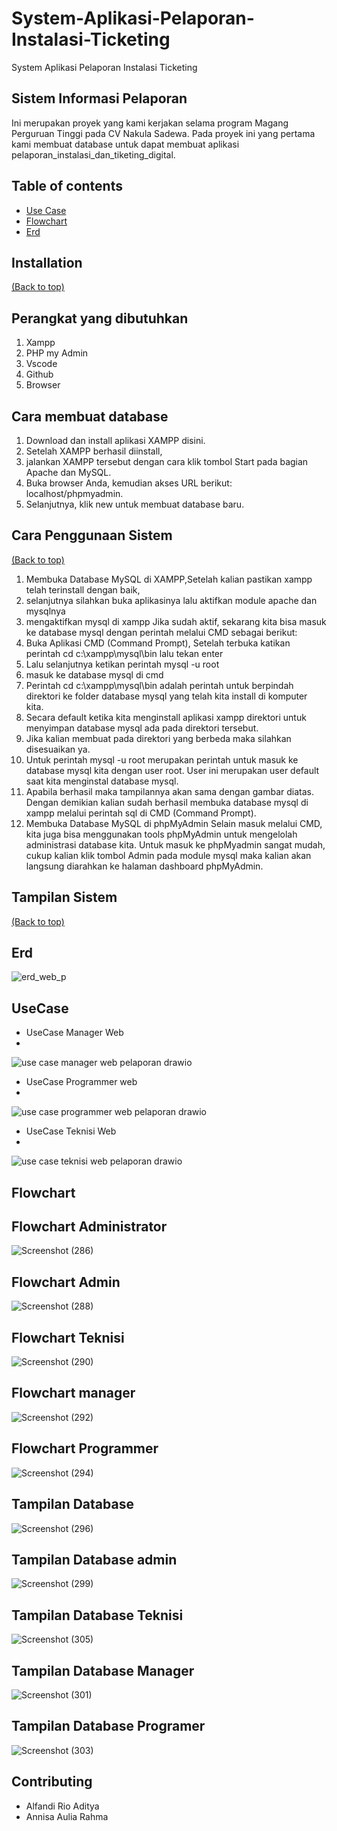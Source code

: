 # System-Aplikasi-Pelaporan-Instalasi-Ticketing
System Aplikasi Pelaporan Instalasi Ticketing

## Sistem Informasi Pelaporan
Ini merupakan proyek yang kami kerjakan selama program Magang Perguruan Tinggi pada CV Nakula Sadewa. 
Pada proyek ini yang pertama kami membuat database  untuk dapat membuat aplikasi pelaporan_instalasi_dan_tiketing_digital.
## Table of contents

- [Use Case](#Use-case)
- [Flowchart](#Flowchart)
- [Erd](#Erd)

## Installation
[(Back to top)](#table-of-contents)

## Perangkat yang dibutuhkan
1.	Xampp
2.	PHP my Admin
3.	Vscode
4.	Github
5.	Browser

## Cara membuat database

1.	Download dan install aplikasi XAMPP disini.
2.  Setelah XAMPP berhasil diinstall, 
3.  jalankan XAMPP tersebut dengan cara klik tombol Start pada bagian Apache dan MySQL.
4.  Buka browser Anda, kemudian akses URL berikut: localhost/phpmyadmin.
5.  Selanjutnya, klik new untuk membuat database baru.

## Cara Penggunaan Sistem
[(Back to top)](#table-of-contents)
1.	Membuka Database MySQL di XAMPP,Setelah kalian pastikan xampp telah terinstall dengan baik, 
2.  selanjutnya silahkan buka aplikasinya lalu aktifkan module apache dan mysqlnya
3.  mengaktifkan mysql di xampp Jika sudah aktif, sekarang kita bisa masuk ke database mysql dengan perintah melalui CMD sebagai berikut:
4.  Buka Aplikasi CMD (Command Prompt), Setelah terbuka katikan perintah cd c:\xampp\mysql\bin lalu tekan enter
5.  Lalu selanjutnya ketikan perintah mysql -u root
6.  masuk ke database mysql di cmd
7.  Perintah cd c:\xampp\mysql\bin adalah perintah untuk berpindah direktori ke folder database mysql yang telah kita install di komputer kita. 
8.  Secara default ketika kita menginstall aplikasi xampp direktori untuk menyimpan database mysql ada pada direktori tersebut. 
9.  Jika kalian membuat pada direktori yang berbeda maka silahkan disesuaikan ya.
10. Untuk perintah mysql -u root merupakan perintah untuk masuk ke database mysql kita dengan user root. User ini merupakan user default saat kita menginstal database mysql.
11. Apabila berhasil maka tampilannya akan sama dengan gambar diatas. Dengan demikian kalian sudah berhasil membuka database mysql di xampp melalui perintah sql di CMD (Command Prompt).
12. Membuka Database MySQL di phpMyAdmin Selain masuk melalui CMD, kita juga bisa menggunakan tools phpMyAdmin untuk mengelolah administrasi database kita. Untuk masuk ke phpMyadmin sangat mudah, cukup kalian klik tombol Admin pada module mysql maka kalian akan langsung diarahkan ke halaman dashboard phpMyAdmin.


## Tampilan Sistem
[(Back to top)](#table-of-contents)

## Erd
![erd_web_p](https://user-images.githubusercontent.com/73221556/164163881-a3e43dd8-1588-4d9d-8520-47629c1b3be5.png)


## UseCase
- UseCase Manager Web
- 
![use case manager web pelaporan drawio](https://user-images.githubusercontent.com/73221556/164164406-f1f55b01-5de0-47d7-a3a3-c8b3c65aa68d.png)


- UseCase Programmer web
- 
![use case programmer web pelaporan drawio](https://user-images.githubusercontent.com/73221556/164164502-02765d86-1a8e-4e70-b2ee-8715607f03ab.png)


- UseCase Teknisi Web
- 
![use case teknisi web pelaporan drawio](https://user-images.githubusercontent.com/73221556/164164576-7e5af973-8ddb-4eaf-8fc1-2519e69bea21.png)

## Flowchart

## Flowchart Administrator

 ![Screenshot (286)](https://user-images.githubusercontent.com/73221556/164166979-b6b276ac-2f1e-4777-9379-4d7ef43a9dd8.png)

## Flowchart Admin

![Screenshot (288)](https://user-images.githubusercontent.com/73221556/164167332-0e3a3ce7-943d-4bdf-a579-19311de3017f.png)

## Flowchart Teknisi

![Screenshot (290)](https://user-images.githubusercontent.com/73221556/164167639-badb0fa8-dc1f-414d-92e1-0b5116cacd5c.png)

## Flowchart manager

![Screenshot (292)](https://user-images.githubusercontent.com/73221556/164167897-d763fa66-f9b8-413c-b1a5-abaab83c12c6.png)

## Flowchart Programmer

![Screenshot (294)](https://user-images.githubusercontent.com/73221556/164168161-1a7ec8eb-8dd6-4408-beca-6978ff065c2e.png)


## Tampilan Database
![Screenshot (296)](https://user-images.githubusercontent.com/73221556/164168909-9b9e97fe-f9a8-48af-bc8b-b3b1f090b30d.png)

## Tampilan Database admin

![Screenshot (299)](https://user-images.githubusercontent.com/73221556/164169465-c7669172-726f-4e7f-8b0a-6c7a9e487a4e.png)

## Tampilan Database Teknisi

![Screenshot (305)](https://user-images.githubusercontent.com/73221556/164170776-06e91c80-d7ee-4b8d-be66-038e309c4bdf.png)

## Tampilan Database Manager

![Screenshot (301)](https://user-images.githubusercontent.com/73221556/164170255-84806332-78bc-4ca6-950f-5e1d5cb656e4.png)

## Tampilan Database Programer

![Screenshot (303)](https://user-images.githubusercontent.com/73221556/164170532-cc05f0eb-e00c-4834-aa85-e5f56c977df5.png)


## Contributing
- Alfandi Rio Aditya
- Annisa Aulia Rahma
